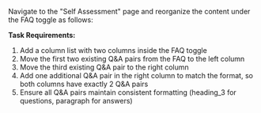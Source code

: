 Navigate to the "Self Assessment" page and reorganize the content under the FAQ toggle as follows:

**Task Requirements:**
1. Add a column list with two columns inside the FAQ toggle
2. Move the first two existing Q&A pairs from the FAQ to the left column
3. Move the third existing Q&A pair to the right column
4. Add one additional Q&A pair in the right column to match the format, so both columns have exactly 2 Q&A pairs
5. Ensure all Q&A pairs maintain consistent formatting (heading_3 for questions, paragraph for answers)